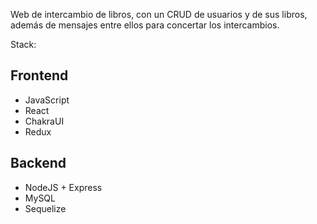 Web de intercambio de libros, con un CRUD de usuarios y de sus libros, además de mensajes entre ellos para concertar los intercambios.

Stack:

Frontend
-----------------
- JavaScript
- React
- ChakraUI
- Redux

Backend
---------------
- NodeJS + Express
- MySQL
- Sequelize
